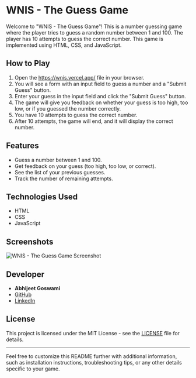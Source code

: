 # WNIS - The Guess Game

Welcome to "WNIS - The Guess Game"! This is a number guessing game where the player tries to guess a random number between 1 and 100. The player has 10 attempts to guess the correct number. This game is implemented using HTML, CSS, and JavaScript.

## How to Play
1. Open the https://wnis.vercel.app/ file in your browser.
2. You will see a form with an input field to guess a number and a "Submit Guess" button.
3. Enter your guess in the input field and click the "Submit Guess" button.
4. The game will give you feedback on whether your guess is too high, too low, or if you guessed the number correctly.
5. You have 10 attempts to guess the correct number.
6. After 10 attempts, the game will end, and it will display the correct number.

## Features
- Guess a number between 1 and 100.
- Get feedback on your guess (too high, too low, or correct).
- See the list of your previous guesses.
- Track the number of remaining attempts.

## Technologies Used
- HTML
- CSS
- JavaScript

## Screenshots
![WNIS - The Guess Game Screenshot](screenshots/game_screenshot.png)

## Developer
- **Abhijeet Goswami**
- [GitHub](https://github.com/ABHI8769)
- [LinkedIn](https://www.linkedin.com/in/abhijeet-goswami/)

## License
This project is licensed under the MIT License - see the [LICENSE](LICENSE) file for details.

---

Feel free to customize this README further with additional information, such as installation instructions, troubleshooting tips, or any other details specific to your game.
